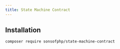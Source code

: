 ```yaml
---
title: State Machine Contract
---
```


## Installation

```shell
composer require sonsofphp/state-machine-contract
```
